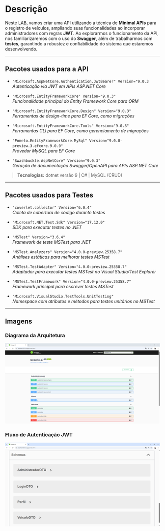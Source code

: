 # Descrição

Neste LAB, vamos criar uma API utilizando a técnica de **Minimal APIs** para o registro de veículos, ampliando suas funcionalidades ao incorporar administradores com regras **JWT**. Ao explorarmos o funcionamento da API, nos familiarizaremos com o uso do **Swagger**, além de trabalharmos com **testes**, garantindo a robustez e confiabilidade do sistema que estaremos desenvolvendo.

---

## Pacotes usados para a API

- `"Microsoft.AspNetCore.Authentication.JwtBearer" Version="9.0.3`  
  _Autenticação via JWT em APIs ASP.NET Core_

- `"Microsoft.EntityFrameworkCore" Version="9.0.3"`  
  _Funcionalidade principal do Entity Framework Core para ORM_

- `"Microsoft.EntityFrameworkCore.Design" Version="9.0.3"`  
  _Ferramentas de design-time para EF Core, como migrações_

- `"Microsoft.EntityFrameworkCore.Tools" Version="9.0.3"`  
  _Ferramentas CLI para EF Core, como gerenciamento de migrações_

- `"Pomelo.EntityFrameworkCore.MySql" Version="9.0.0-preview.3.efcore.9.0.0"`  
  _Provedor MySQL para EF Core_

- `"Swashbuckle.AspNetCore" Version="9.0.3"`  
  _Geração de documentação Swagger/OpenAPI para APIs ASP.NET Core_

> **Tecnologias:** dotnet versão 9 | C# | MySQL (CRUD)

---

## Pacotes usados para Testes

- `"coverlet.collector" Version="6.0.4"`  
  _Coleta de cobertura de código durante testes_

- `"Microsoft.NET.Test.Sdk" Version="17.12.0"`  
  _SDK para executar testes no .NET_

- `"MSTest" Version="3.6.4"`  
  _Framework de teste MSTest para .NET_

- `"MSTest.Analyzers" Version="4.0.0-preview.25358.7"`  
  _Análises estáticas para melhorar testes MSTest_

- `"MSTest.TestAdapter" Version="4.0.0-preview.25358.7"`  
  _Adaptador para executar testes MSTest no Visual Studio/Test Explorer_

- `"MSTest.TestFramework" Version="4.0.0-preview.25358.7"`  
  _Framework principal para escrever testes MSTest_

- `"Microsoft.VisualStudio.TestTools.UnitTesting"`  
  _Namespace com atributos e métodos para testes unitários no MSTest_

---

## Imagens

### Diagrama da Arquitetura
![Diagrama da Arquitetura](crud.png)

### Fluxo de Autenticação JWT
![Fluxo JWT](schemas.png)
